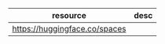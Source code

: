 
| resource                      | desc |
| ----------------------------- | ---- |
| https://huggingface.co/spaces |      |
